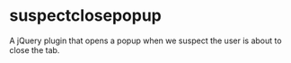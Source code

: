 # suspectclosepopup
A jQuery plugin that opens a popup when we suspect the user is about to close the tab.

